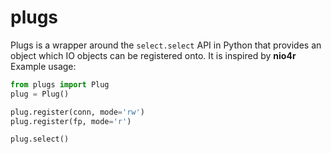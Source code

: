 plugs
=====

Plugs is a wrapper around the ``select.select`` API in Python
that provides an object which IO objects can be registered
onto. It is inspired by **nio4r** Example usage:

```python
from plugs import Plug
plug = Plug()

plug.register(conn, mode='rw')
plug.register(fp, mode='r')

plug.select()
```
